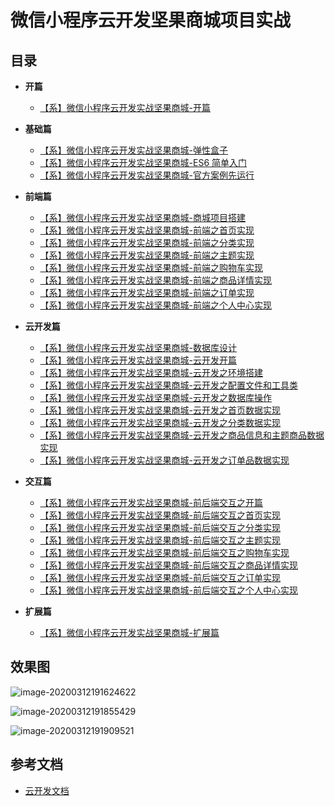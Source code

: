 # 微信小程序云开发坚果商城项目实战

## 目录

* **开篇**
    - [【系】微信小程序云开发实战坚果商城-开篇](https://blog.csdn.net/havendream/article/details/103022183)
* **基础篇**
    - [【系】微信小程序云开发实战坚果商城-弹性盒子](https://blog.csdn.net/havendream/article/details/103022284)
    - [【系】微信小程序云开发实战坚果商城-ES6 简单入门](https://blog.csdn.net/havendream/article/details/103022329)
    - [【系】微信小程序云开发实战坚果商城-官方案例先运行](https://blog.csdn.net/havendream/article/details/103022370)
* **前端篇**
    - [【系】微信小程序云开发实战坚果商城-商城项目搭建](https://blog.csdn.net/havendream/article/details/103022403)
    - [【系】微信小程序云开发实战坚果商城-前端之首页实现](https://blog.csdn.net/havendream/article/details/103022465)
    - [【系】微信小程序云开发实战坚果商城-前端之分类实现](https://blog.csdn.net/havendream/article/details/103022513)
    - [【系】微信小程序云开发实战坚果商城-前端之主题实现](https://blog.csdn.net/havendream/article/details/103022526)
    - [【系】微信小程序云开发实战坚果商城-前端之购物车实现](https://blog.csdn.net/havendream/article/details/103022543)
    - [【系】微信小程序云开发实战坚果商城-前端之商品详情实现](https://blog.csdn.net/havendream/article/details/103022575)
    - [【系】微信小程序云开发实战坚果商城-前端之订单实现](https://blog.csdn.net/havendream/article/details/103022609)
    - [【系】微信小程序云开发实战坚果商城-前端之个人中心实现](https://blog.csdn.net/havendream/article/details/103022618)

* **云开发篇**
    - [【系】微信小程序云开发实战坚果商城-数据库设计](https://blog.csdn.net/havendream/article/details/103022640)
    - [【系】微信小程序云开发实战坚果商城-云开发开篇](https://blog.csdn.net/havendream/article/details/103022652)
    - [【系】微信小程序云开发实战坚果商城-云开发之环境搭建](https://blog.csdn.net/havendream/article/details/103022661)
    - [【系】微信小程序云开发实战坚果商城-云开发之配置文件和工具类](https://blog.csdn.net/havendream/article/details/103022671)
    - [【系】微信小程序云开发实战坚果商城-云开发之数据库操作](https://blog.csdn.net/havendream/article/details/103022688)
    - [【系】微信小程序云开发实战坚果商城-云开发之首页数据实现](https://blog.csdn.net/havendream/article/details/103022700)
    - [【系】微信小程序云开发实战坚果商城-云开发之分类数据实现](https://blog.csdn.net/havendream/article/details/103022713)
    - [【系】微信小程序云开发实战坚果商城-云开发之商品信息和主题商品数据实现](https://blog.csdn.net/havendream/article/details/103022728)
    - [【系】微信小程序云开发实战坚果商城-云开发之订单品数据实现](https://blog.csdn.net/havendream/article/details/103022736)
    
* **交互篇**
    - [【系】微信小程序云开发实战坚果商城-前后端交互之开篇](https://blog.csdn.net/havendream/article/details/103022748)    
    - [【系】微信小程序云开发实战坚果商城-前后端交互之首页实现](https://blog.csdn.net/havendream/article/details/103022785)
    - [【系】微信小程序云开发实战坚果商城-前后端交互之分类实现](https://blog.csdn.net/havendream/article/details/103022817)
    - [【系】微信小程序云开发实战坚果商城-前后端交互之主题实现](https://blog.csdn.net/havendream/article/details/103022837)
    - [【系】微信小程序云开发实战坚果商城-前后端交互之购物车实现](https://blog.csdn.net/havendream/article/details/103022858)
    - [【系】微信小程序云开发实战坚果商城-前后端交互之商品详情实现](https://blog.csdn.net/havendream/article/details/103022878)
    - [【系】微信小程序云开发实战坚果商城-前后端交互之订单实现](https://blog.csdn.net/havendream/article/details/103022887)
    - [【系】微信小程序云开发实战坚果商城-前后端交互之个人中心实现](https://blog.csdn.net/havendream/article/details/103022899)
    
* **扩展篇**
    - [【系】微信小程序云开发实战坚果商城-扩展篇](https://blog.csdn.net/havendream/article/details/103022957)   

## 效果图

![image-20200312191624622](https://nux.oss-cn-beijing.aliyuncs.com/cloud/image-20200312191624622.png)

![image-20200312191855429](https://nux.oss-cn-beijing.aliyuncs.com/cloud/image-20200312191855429.png)

![image-20200312191909521](https://nux.oss-cn-beijing.aliyuncs.com/cloud/image-20200312191909521.png)





## 参考文档

- [云开发文档](https://developers.weixin.qq.com/miniprogram/dev/wxcloud/basis/getting-started.html)

